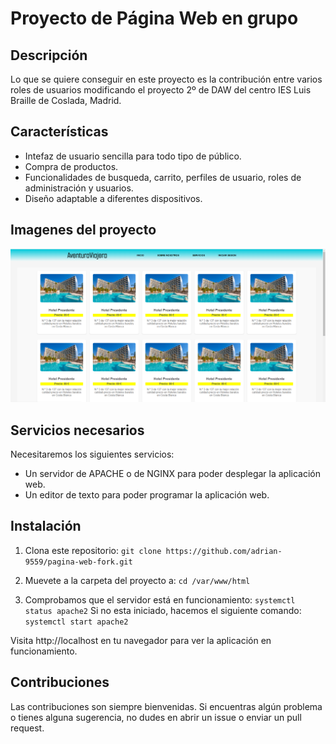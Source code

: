 # Proyecto de Página Web en grupo

## Descripción
Lo que se quiere conseguir en este proyecto es la contribución entre varios roles de usuarios modificando el proyecto 2º de DAW del centro IES Luis Braille de Coslada, Madrid.

## Características

 - Intefaz de usuario sencilla para todo tipo de público.
 - Compra de productos.
 - Funcionalidades de busqueda, carrito, perfiles de usuario, roles de administración y usuarios.
 - Diseño adaptable a diferentes dispositivos.

## Imagenes del proyecto
![home page](Public/IMAGE/paginaWeb.png)

## Servicios necesarios
 Necesitaremos los siguientes servicios:
  - Un servidor de APACHE o de NGINX para poder desplegar la aplicación web.
  - Un editor de texto para poder programar la aplicación web.

## Instalación
  1. Clona este repositorio:  `git clone https://github.com/adrian-9559/pagina-web-fork.git`

  2. Muevete a la carpeta del proyecto a: `cd /var/www/html`

  3. Comprobamos que el servidor está en funcionamiento: `systemctl status apache2`
       Si no esta iniciado, hacemos el siguiente comando: `systemctl start apache2`

Visita http://localhost en tu navegador para ver la aplicación en funcionamiento.

## Contribuciones

Las contribuciones son siempre bienvenidas. Si encuentras algún problema o tienes alguna sugerencia, no dudes en abrir un issue o enviar un pull request.
